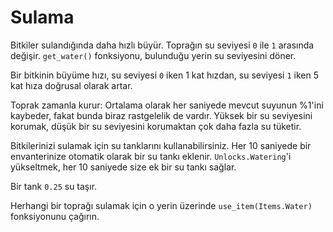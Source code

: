 # Sulama
Bitkiler sulandığında daha hızlı büyür. Toprağın su seviyesi `0` ile `1` arasında değişir.
`get_water()` fonksiyonu, bulunduğu yerin su seviyesini döner.

Bir bitkinin büyüme hızı, su seviyesi `0` iken 1 kat hızdan, su seviyesi `1` iken 5 kat hıza doğrusal olarak artar.

Toprak zamanla kurur: Ortalama olarak her saniyede mevcut suyunun %1'ini kaybeder, fakat bunda biraz rastgelelik de vardır. Yüksek bir su seviyesini korumak, düşük bir su seviyesini korumaktan çok daha fazla su tüketir.

Bitkilerinizi sulamak için su tanklarını kullanabilirsiniz. Her 10 saniyede bir envanterinize otomatik olarak bir su tankı eklenir.
`Unlocks.Watering`'i yükseltmek, her 10 saniyede size ek bir su tankı sağlar.

Bir tank `0.25` su taşır.

Herhangi bir toprağı sulamak için o yerin üzerinde `use_item(Items.Water)` fonksiyonunu çağırın.